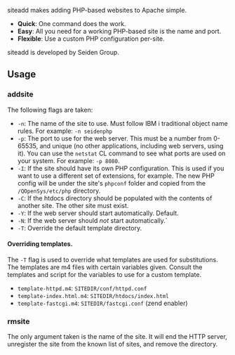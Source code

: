 siteadd makes adding PHP-based websites to Apache simple.

* **Quick**: One command does the work.
* **Easy**: All you need for a working PHP-based site is the name and port.
* **Flexible**: Use a custom PHP configuration per-site.

siteadd is developed by Seiden Group.

## Usage

### addsite

The following flags are taken:

* `-n`: The name of the site to use. Must follow IBM i traditional object name
  rules. For example: `-n seidenphp`
* `-p`: The port to use for the web server. This must be a number from 0-65535,
  and unique (no other applications, including web servers, using it). You can
  use the `netstat` CL command to see what ports are used on your system. For
  example: `-p 8080`.
* `-I`: If the site should have its own PHP configuration. This is used if you
  want to use a different set of extensions, for example. The new PHP config
  will be under the site's `phpconf` folder and copied from the
  `/QOpenSys/etc/php` directory.
* `-C`: If the htdocs directory should be populated with the contents of
  another site. The other site must exist.
* `-Y`: If the web server should start automatically. Default.
* `-N`: If the web server should *not* start automatically.`
* `-T`: Override the default template directory.

#### Overriding templates.

The `-T` flag is used to override what templates are used for substitutions.
The templates are m4 files with certain variables given. Consult the templates
and script for the variables to use for a custom template.

* `template-httpd.m4`: `SITEDIR/conf/httpd.conf`
* `template-index.html.m4`: `SITEDIR/htdocs/index.html`
* `template-fastcgi.m4`: `SITEDIR/fastcgi.conf` (zend enabler)

### rmsite

The only argument taken is the name of the site. It will end the HTTP server,
unregister the site from the known list of sites, and remove the directory.
